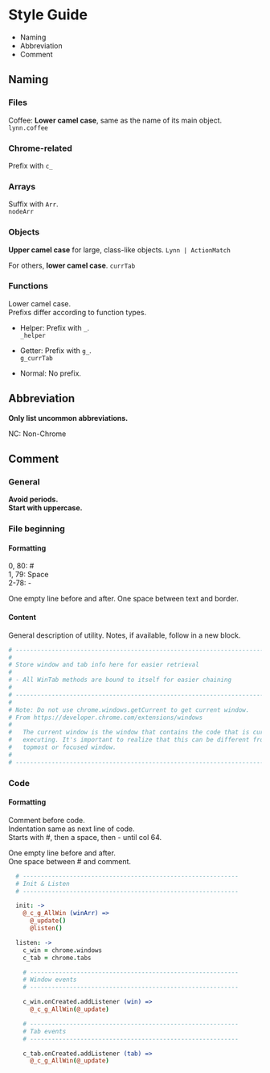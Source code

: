 # Style Guide

* Naming
* Abbreviation
* Comment

## Naming

### Files
Coffee: **Lower camel case**, same as the name of its main object.  
`lynn.coffee`

### Chrome-related
Prefix with `c_`

### Arrays
Suffix with `Arr`.  
`nodeArr`

### Objects
**Upper camel case** for large, class-like objects.
`Lynn | ActionMatch`

For others, **lower camel case**.
`currTab`

### Functions
Lower camel case.  
Prefixs differ according to function types.  

- Helper: Prefix with `_`.  
  `_helper`

- Getter: Prefix with `g_`.  
  `g_currTab`

- Normal: No prefix.



## Abbreviation
**Only list uncommon abbreviations.**

NC: Non-Chrome

## Comment

### General
**Avoid periods.**  
**Start with uppercase.**

### File beginning
#### Formatting
0, 80: #  
1, 79: Space  
2-78: -

One empty line before and after.
One space between text and border.

#### Content
General description of utility.
Notes, if available, follow in a new block.

```coffee
# ---------------------------------------------------------------------------- #
#                                                                              #
# Store window and tab info here for easier retrieval                          #
#                                                                              #
# - All WinTab methods are bound to itself for easier chaining                 #
#                                                                              #
# ---------------------------------------------------------------------------- #
#                                                                              #
# Note: Do not use chrome.windows.getCurrent to get current window.            #
# From https://developer.chrome.com/extensions/windows                         #
#                                                                              #
#   The current window is the window that contains the code that is currently  #
#   executing. It's important to realize that this can be different from the   #
#   topmost or focused window.                                                 #
#                                                                              #
# ---------------------------------------------------------------------------- #

```

### Code
#### Formatting
Comment before code.  
Indentation same as next line of code.  
Starts with #, then a space, then - until col 64.

One empty line before and after.  
One space between # and comment.

```coffee
  # ------------------------------------------------------------
  # Init & Listen
  # ------------------------------------------------------------

  init: ->
    @_c_g_AllWin (winArr) =>
      @_update()
      @listen()

  listen: ->
    c_win = chrome.windows
    c_tab = chrome.tabs

    # ----------------------------------------------------------
    # Window events
    # ----------------------------------------------------------

    c_win.onCreated.addListener (win) =>
      @_c_g_AllWin(@_update)

    # ----------------------------------------------------------
    # Tab events
    # ----------------------------------------------------------

    c_tab.onCreated.addListener (tab) =>
      @_c_g_AllWin(@_update)
```

